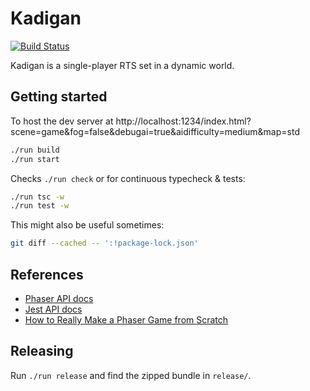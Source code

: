 # Kadigan

[![Build Status](https://travis-ci.org/DouglasOrr/Kadigan.svg?branch=master)](https://travis-ci.org/DouglasOrr/Kadigan)

Kadigan is a single-player RTS set in a dynamic world.

## Getting started

To host the dev server at http://localhost:1234/index.html?scene=game&fog=false&debugai=true&aidifficulty=medium&map=std

```bash
./run build
./run start
```

Checks `./run check` or for continuous typecheck & tests:

```bash
./run tsc -w
./run test -w
```

This might also be useful sometimes:

```bash
git diff --cached -- ':!package-lock.json'
```

## References

 - [Phaser API docs](https://photonstorm.github.io/phaser3-docs/)
 - [Jest API docs](https://jestjs.io/docs/en/api)
 - [How to Really Make a Phaser Game from Scratch](https://www.youtube.com/watch?v=yo40OaolRs8)

## Releasing

Run `./run release` and find the zipped bundle in `release/`.
